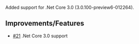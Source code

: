 Added support for .Net Core 3.0 (3.0.100-preview6-012264).

## Improvements/Features
* [#21](https://github.com/ofpinewood/http-exceptions/issues/21) .Net Core 3.0 support
